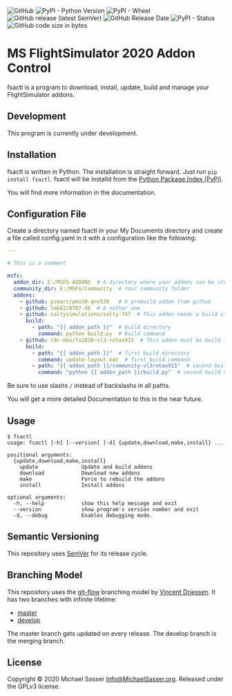 ![GitHub](https://img.shields.io/github/license/MichaelSasser/fsactl?style=flat-square)
![PyPI - Python Version](https://img.shields.io/pypi/pyversions/fsactl?style=flat-square)
![PyPI - Wheel](https://img.shields.io/pypi/wheel/fsactl?style=flat-square)
![GitHub release (latest SemVer)](https://img.shields.io/github/v/release/michaelsasser/fsactl?style=flat-square)
![GitHub Release Date](https://img.shields.io/github/release-date/michaelsasser/fsactl?style=flat-square)
![PyPI - Status](https://img.shields.io/pypi/status/fsactl?style=flat-square)
![GitHub code size in bytes](https://img.shields.io/github/languages/code-size/michaelsasser/fsactl?style=flat-square)

# MS FlightSimulator 2020 Addon Control

fsactl is a program to download, install, update, build and manage your FlightSimulator addons.

## Development

This program is currently under development.

## Installation

fsactl is written in Python. The installation is straight forward. Just run ``pip install fsactl``. fsactl will be installd from the [Python Package Index (PyPi)](https://pypi.org/project/fsactl/).

You will find more information in the documentation.

## Configuration File

Create a directory named fsactl in your My Documents directory and create a file called config.yaml in it
with a configuration like the following:

```yaml
---

# This is a comment

msfs:
  addon_dir: E:/MSFS-ADDONS  # A directory where your addons can be stored and managed
  community_dir: E:/MSFS/Community  # Your community folder
  addons:
    - github: pimarc/pms50-gns530   # A prebuild addon from github
    - github: lmk02/B787-XE  # A nother one
    - github: saltysimulations/salty-747  # This addon needs a build step
      build:
        - path: "{{ addon_path }}"  # build directory
          command: python build.py  # build command
    - github: r9r-dev/fs2020-vl3-rotax915  # This addon must be build in two steps
      build:
        - path: "{{ addon_path }}"  # first build directory
          command: update-layout.bat  # first build command
        - path: "{{ addon_path }}/community-vl3rotax915"  # second build directory
          command: "python {{ addon_path }}/build.py"  # second build command
```

Be sure to use slashs `/` instead of backslashs in all paths.

You will get a more detailed Documentation to this in the near future.

## Usage

```
$ fsactl
usage: fsactl [-h] [--version] [-d] {update,download,make,install} ...

positional arguments:
  {update,download,make,install}
    update              Update and build addons
    download            Download new addons
    make                Force to rebuild the addons
    install             Install addons

optional arguments:
  -h, --help            show this help message and exit
  --version             show program's version number and exit
  -d, --debug           Enables debugging mode.
```

## Semantic Versioning

This repository uses [SemVer](https://semver.org/) for its release
cycle.

## Branching Model

This repository uses the
[git-flow](https://danielkummer.github.io/git-flow-cheatsheet/index.html)
branching model by [Vincent Driessen](https://nvie.com/about/).
It has two branches with infinite lifetime:

* [master](https://github.com/MichaelSasser/fsactl/tree/master)
* [develop](https://github.com/MichaelSasser/fsactl/tree/develop)

The master branch gets updated on every release. The develop branch is the
merging branch.

## License
Copyright &copy; 2020 Michael Sasser <Info@MichaelSasser.org>. Released under
the GPLv3 license.
